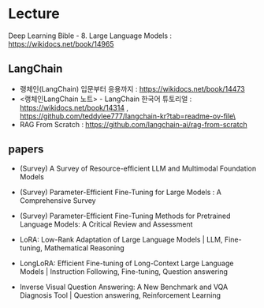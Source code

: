 # Lecture
Deep Learning Bible - 8. Large Language Models : https://wikidocs.net/book/14965

## LangChain
- 랭체인(LangChain) 입문부터 응용까지 : https://wikidocs.net/book/14473  
- <랭체인LangChain 노트> - LangChain 한국어 튜토리얼 :  https://wikidocs.net/book/14314  , https://github.com/teddylee777/langchain-kr?tab=readme-ov-file\
- RAG From Scratch : https://github.com/langchain-ai/rag-from-scratch

## papers
- (Survey) A Survey of Resource-efficient LLM and Multimodal Foundation Models
- (Survey) Parameter-Efficient Fine-Tuning for Large Models : A Comprehensive Survey
- (Survey) Parameter-Efficient Fine-Tuning Methods for Pretrained Language Models: A Critical Review and Assessment

- LoRA: Low-Rank Adaptation of Large Language Models | LLM, Fine-tuning, Mathematical Reasoning
- LongLoRA: Efficient Fine-tuning of Long-Context Large Language Models | Instruction Following, Fine-tuning, Question answering
- Inverse Visual Question Answering: A New Benchmark and VQA Diagnosis Tool | Question answering, Reinforcement Learning
